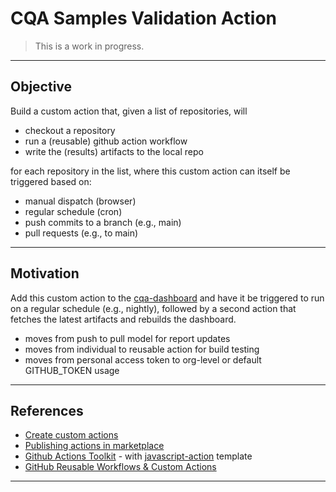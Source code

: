# CQA Samples Validation Action

> This is a work in progress. 

---

## Objective

Build a custom action that, given a list of repositories, will 
 - checkout a repository
 - run a (reusable) github action workflow
 - write the (results) artifacts to the local repo

for each repository in the list, where this custom action can itself be triggered based on:
- manual dispatch (browser)
- regular schedule (cron)
- push commits to a branch (e.g., main)
- pull requests (e.g., to main)

---

## Motivation

Add this custom action to the [cqa-dashboard](https://github.com/org-cqa/cqa-dashboard-app)  and have it be triggered to run on a regular schedule (e.g., nightly), followed by a second action that fetches the latest artifacts and rebuilds the dashboard.

 - moves from push to pull model for report updates
 - moves from individual to reusable action for build testing
 - moves from personal access token to org-level or default GITHUB_TOKEN usage

---

## References

 * [Create custom actions](https://docs.github.com/en/actions/creating-actions/about-custom-actions)
 * [Publishing actions in marketplace](https://docs.github.com/en/actions/creating-actions/publishing-actions-in-github-marketplace)
 * [Github Actions Toolkit](https://github.com/actions/toolkit) - with [javascript-action](https://github.com/actions/javascript-action) template
 * [GitHub Reusable Workflows & Custom Actions](https://dev.to/oneadvanced/github-reusable-workflows-and-custom-actions-3cbk)

 ---